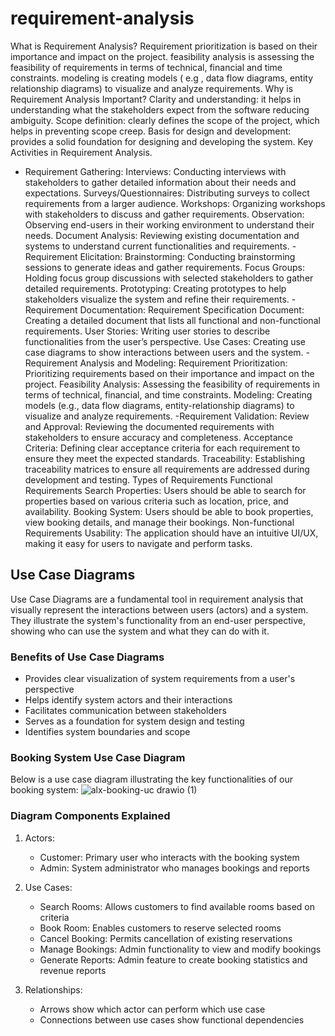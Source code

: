 # requirement-analysis
What is Requirement Analysis?
Requirement prioritization is based on their importance and impact on the project.
feasibility analysis is assessing the feasibility of requirements in terms of technical, financial and time constraints.
modeling is creating models ( e.g , data flow diagrams, entity relationship diagrams) to visualize and analyze requirements.
Why is Requirement Analysis Important?
Clarity and understanding: it helps in understanding what the stakeholders expect from the software reducing ambiguity.
Scope definition: clearly defines the scope of the project, which helps in preventing scope creep.
Basis for design and development: provides a solid foundation for designing and developing the system.
Key Activities in Requirement Analysis.
- Requirement Gathering: Interviews: Conducting interviews with stakeholders to gather detailed information about their needs and expectations.
Surveys/Questionnaires: Distributing surveys to collect requirements from a larger audience.
Workshops: Organizing workshops with stakeholders to discuss and gather requirements.
Observation: Observing end-users in their working environment to understand their needs.
Document Analysis: Reviewing existing documentation and systems to understand current functionalities and requirements.
-Requirement Elicitation: Brainstorming: Conducting brainstorming sessions to generate ideas and gather requirements.
Focus Groups: Holding focus group discussions with selected stakeholders to gather detailed requirements.
Prototyping: Creating prototypes to help stakeholders visualize the system and refine their requirements.
-Requirement Documentation: Requirement Specification Document: Creating a detailed document that lists all functional and non-functional requirements.
User Stories: Writing user stories to describe functionalities from the user’s perspective.
Use Cases: Creating use case diagrams to show interactions between users and the system.
-Requirement Analysis and Modeling: Requirement Prioritization: Prioritizing requirements based on their importance and impact on the project.
Feasibility Analysis: Assessing the feasibility of requirements in terms of technical, financial, and time constraints.
Modeling: Creating models (e.g., data flow diagrams, entity-relationship diagrams) to visualize and analyze requirements.
-Requirement Validation: Review and Approval: Reviewing the documented requirements with stakeholders to ensure accuracy and completeness.
Acceptance Criteria: Defining clear acceptance criteria for each requirement to ensure they meet the expected standards.
Traceability: Establishing traceability matrices to ensure all requirements are addressed during development and testing.
Types of Requirements
Functional Requirements
Search Properties: Users should be able to search for properties based on various criteria such as location, price, and availability.
Booking System: Users should be able to book properties, view booking details, and manage their bookings.
Non-functional Requirements
Usability: The application should have an intuitive UI/UX, making it easy for users to navigate and perform tasks.
## Use Case Diagrams

Use Case Diagrams are a fundamental tool in requirement analysis that visually represent the interactions between users (actors) and a system. They illustrate the system's functionality from an end-user perspective, showing who can use the system and what they can do with it.

### Benefits of Use Case Diagrams
- Provides clear visualization of system requirements from a user's perspective
- Helps identify system actors and their interactions
- Facilitates communication between stakeholders
- Serves as a foundation for system design and testing
- Identifies system boundaries and scope

### Booking System Use Case Diagram

Below is a use case diagram illustrating the key functionalities of our booking system:
![alx-booking-uc drawio (1)](https://github.com/user-attachments/assets/acc5aadb-15e9-4e79-a4a8-0956b9f05abf)



### Diagram Components Explained
1. Actors:
   - Customer: Primary user who interacts with the booking system
   - Admin: System administrator who manages bookings and reports

2. Use Cases:
   - Search Rooms: Allows customers to find available rooms based on criteria
   - Book Room: Enables customers to reserve selected rooms
   - Cancel Booking: Permits cancellation of existing reservations
   - Manage Bookings: Admin functionality to view and modify bookings
   - Generate Reports: Admin feature to create booking statistics and revenue reports

3. Relationships:
   - Arrows show which actor can perform which use case
   - Connections between use cases show functional dependencies



